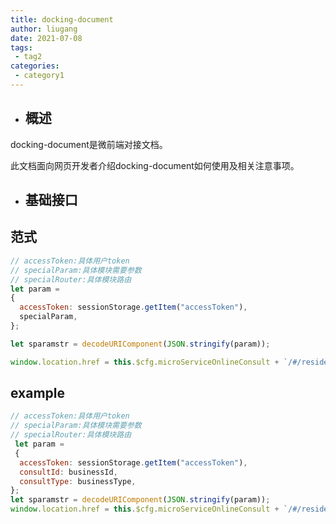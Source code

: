 ```yaml
---
title: docking-document
author: liugang
date: 2021-07-08
tags:
 - tag2
categories:
 - category1
---
```


* ## 概述

docking-document是微前端对接文档。

此文档面向网页开发者介绍docking-document如何使用及相关注意事项。

* ## 基础接口

## 范式

```javascript
// accessToken:具体用户token
// specialParam:具体模块需要参数
// specialRouter:具体模块路由
let param = 
{
  accessToken: sessionStorage.getItem("accessToken"),
  specialParam,
};

let sparamstr = decodeURIComponent(JSON.stringify(param));

window.location.href = this.$cfg.microServiceOnlineConsult + `/#/resident/${specialRouter}?sparamstr=${sparamstr}`;

```

## example

```javascript
// accessToken:具体用户token
// specialParam:具体模块需要参数
// specialRouter:具体模块路由
 let param = 
 {
  accessToken: sessionStorage.getItem("accessToken"),
  consultId: businessId,
  consultType: businessType,
};
let sparamstr = decodeURIComponent(JSON.stringify(param));
window.location.href = this.$cfg.microServiceOnlineConsult + `/#/resident/consultDetail?sparamstr=${sparamstr}`;

```

